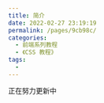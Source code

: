 ```yaml
---
title: 简介
date: 2022-02-27 23:19:19
permalink: /pages/9cb98c/
categories:
  - 前端系列教程
  - 《CSS 教程》
tags:
  -
---
```


正在努力更新中
